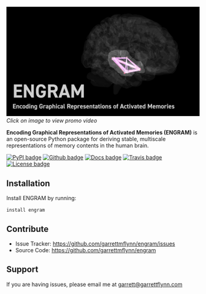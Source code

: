 [![Promo video](docs/source/images/EngramPromo.png)](https://youtu.be/axIlS-cYoX4)
*Click on image to view promo video*

**Encoding Graphical Representations of Activated Memories (ENGRAM)**
is an open-source Python package for deriving stable, multiscale representations 
of memory contents in the human brain.

[![PyPI badge](https://img.shields.io/pypi/v/engram.svg?logo=python&logoColor=white)](https://pypi.org/project/engram/)
[![Github badge](https://img.shields.io/badge/github-source_code-blue.svg?logo=github&logoColor=white)](https://github.com/garrettmflynn/engram)
[![Docs badge](https://img.shields.io/readthedocs/engram/latest.svg?logo=read-the-docs&logoColor=white)](https://readthedocs.org/projects/engram)
[![Travis badge](https://img.shields.io/travis/com/garrettmflynn/engram/master.svg?logo=travis-ci&logoColor=white)](https://travis-ci.com/github/GarrettMFlynn/ENGRAM)
[![License badge](https://img.shields.io/badge/License-GPLv3-blue.svg)](https://www.gnu.org/licenses/gpl-3.0)

## Installation

Install ENGRAM by running:

    install engram

## Contribute

* Issue Tracker: https://github.com/garrettmflynn/engram/issues
* Source Code: https://github.com/garrettmflynn/engram

## Support

If you are having issues, please email me at garrett@garrettflynn.com